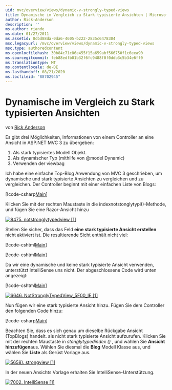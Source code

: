 ```yaml
---
uid: mvc/overview/views/dynamic-v-strongly-typed-views
title: Dynamische im Vergleich zu Stark typisierte Ansichten | Microsoft-Dokumentation
author: Rick-Anderson
description: ''
ms.author: riande
ms.date: 01/27/2011
ms.assetid: 0cbd88da-0da6-4605-b222-2835c6478304
msc.legacyurl: /mvc/overview/views/dynamic-v-strongly-typed-views
msc.type: authoredcontent
ms.openlocfilehash: 30b84c71c86e455f15a659abf566750f1c6eea90
ms.sourcegitcommit: feb88edfb01b32f6fc9488f0f0ddb3c5b34e6ff0
ms.translationtype: MT
ms.contentlocale: de-DE
ms.lasthandoff: 08/21/2020
ms.locfileid: "88702945"
---
```

# <a name="dynamic-v-strongly-typed-views"></a>Dynamische im Vergleich zu Stark typisierten Ansichten

von [Rick Anderson](https://twitter.com/RickAndMSFT)

Es gibt drei Möglichkeiten, Informationen von einem Controller an eine Ansicht in ASP.NET MVC 3 zu übergeben:

1. Als stark typisiertes Modell Objekt.
2. Als dynamischer Typ (mithilfe von @model Dynamic)
3. Verwenden der viewbag

Ich habe eine einfache Top-Blog Anwendung von MVC 3 geschrieben, um dynamische und stark typisierte Ansichten zu vergleichen und zu vergleichen. Der Controller beginnt mit einer einfachen Liste von Blogs:

[!code-csharp[Main](dynamic-v-strongly-typed-views/samples/sample1.cs)]

Klicken Sie mit der rechten Maustaste in die indexnotstonglytypi()-Methode, und fügen Sie eine Razor-Ansicht hinzu

[![8475. notstronglytypedview [1]](dynamic-v-strongly-typed-views/_static/image2.png)](dynamic-v-strongly-typed-views/_static/image1.png)

Stellen Sie sicher, dass das Feld **eine stark typisierte Ansicht erstellen** nicht aktiviert ist. Die resultierende Sicht enthält nicht viel:

[!code-cshtml[Main](dynamic-v-strongly-typed-views/samples/sample2.cshtml)]

[!code-cshtml[Main](dynamic-v-strongly-typed-views/samples/sample3.cshtml)]

Da wir eine dynamische und keine stark typisierte Ansicht verwenden, unterstützt IntelliSense uns nicht. Der abgeschlossene Code wird unten angezeigt:

[!code-cshtml[Main](dynamic-v-strongly-typed-views/samples/sample4.cshtml)]

[![6646. NotStronglyTypedView_5F00_IE [1]](dynamic-v-strongly-typed-views/_static/image4.png)](dynamic-v-strongly-typed-views/_static/image3.png)

Nun fügen wir eine stark typisierte Ansicht hinzu. Fügen Sie dem Controller den folgenden Code hinzu:

[!code-csharp[Main](dynamic-v-strongly-typed-views/samples/sample5.cs)]

Beachten Sie, dass es sich genau um dieselbe Rückgabe Ansicht (TopBlogs) handelt. als nicht stark typisierte Ansicht aufzurufen. Klicken Sie mit der rechten Maustaste in *stonglytypedindex ()* , und wählen Sie **Ansicht hinzufügen**aus. Wählen Sie diesmal die **Blog** Modell Klasse aus, und wählen Sie **Liste** als Gerüst Vorlage aus.

[![5658). strongview [1]](dynamic-v-strongly-typed-views/_static/image6.png)](dynamic-v-strongly-typed-views/_static/image5.png)

In der neuen Ansichts Vorlage erhalten Sie IntelliSense-Unterstützung.

[![7002. IntelliSense [1]](dynamic-v-strongly-typed-views/_static/image8.png)](dynamic-v-strongly-typed-views/_static/image7.png)
